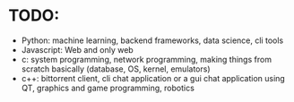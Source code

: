 # TODO:
- Python: machine learning, backend frameworks, data science, cli tools
- Javascript: Web and only web
- c: system programming, network programming, making things from scratch basically (database, OS, kernel, emulators)
- c++: bittorrent client, cli chat application or a gui chat application using QT, graphics and game programming, robotics